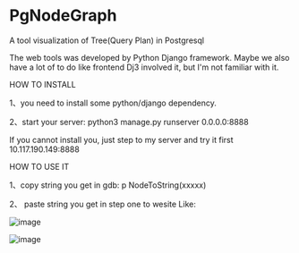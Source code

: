 # PgNodeGraph
A tool visualization of Tree(Query Plan) in Postgresql

The web tools was developed by Python Django framework.
Maybe we also have a lot of to do like frontend Dj3 involved it, but I'm not familiar with it.


HOW TO INSTALL

1、you need to install some python/django dependency.

2、start your server: python3 manage.py runserver 0.0.0.0:8888

If you cannot install you, just step to my server and try it first 10.117.190.149:8888

HOW TO USE IT

1、copy string you get in gdb: p NodeToString(xxxxx)

2、 paste string you get in step one to wesite Like:

![image](https://user-images.githubusercontent.com/108248800/190118833-ccb732ea-8fbc-48cb-93d5-3b0e918e5401.png)


![image](https://user-images.githubusercontent.com/108248800/190117907-dbfa4eb8-3c75-486c-87b2-dc216598ba1b.png)
